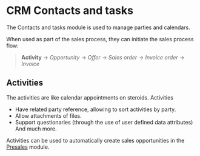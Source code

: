 # CRM Contacts and tasks

The Contacts and tasks module is used to manage parties and calendars.

When used as part of the sales process, they can initiate the sales process flow:

> **Activity** → *Opportunity* → *Offer* → *Sales order* → *Invoice order* → *Invoice*

## Activities

The activities are like calendar appointments on steroids. Activities

* Have related party reference, allowing to sort activities by party.
* Allow attachments of files.
* Support questionaries (through the use of user defined data attributes)
And much more.

Activities can be used to automatically create sales opportunities in the [Presales](../crm/presales) module.
